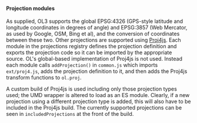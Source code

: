 #### Projection modules
As supplied, OL3 supports the global EPSG:4326 (GPS-style latitude and longitude coordinates in degrees of angle) and EPSG:3857 (Web Mercator, as used by Google, OSM, Bing et al), and the conversion of coordinates between these two. Other projections are supported using [Proj4js](http://proj4js.org/). Each module in the projections registry defines the projection definition and exports the projection code so it can be imported by the appropriate source. OL's global-based implementation of Proj4js is not used. Instead each module calls `addProjection()` in `common.js` which imports `ext/proj4.js`, adds the projection definition to it, and then adds the Proj4js transform functions to `ol.proj`.

A custom build of Proj4js is used including only those projection types used; the UMD wrapper is altered to load as an ES module. Clearly, if a new projection using a different projection type is added, this will also have to be included in the Proj4js build. The currently supported projections can be seen in `includedProjections` at the front of the build.
